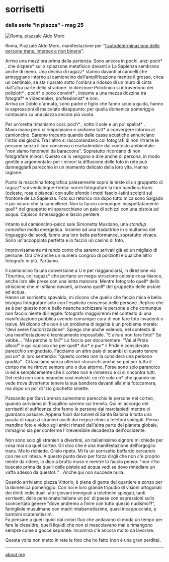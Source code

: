 # sorrisetti
### della serie "in piazza" - mag 25

![](https://i.postimg.cc/J4DF3nsZ/temp-Imagem-LMhw-L.avif "Roma, piazzale Aldo Moro")  

Roma, Piazzale Aldo Moro, manifestazione per "[l’autodeterminazione delle persone trans, intersex e non binarie](https://gender-x.org/2024/07/03/dal-18-maggio-al-roma-pride-un-mese-di-lotta-e-rivendicazioni/)". 
 
Arrivo una mezz'ora prima della partenza. Sono ancora in pochi, anzi poch* , che dispers* sullo spiazzone metafisico davanti a La Sapienza sembrano anche di meno. Una decina di ragazz* stanno davanti ai cancelli che armeggiano intorno al camioncino dell'amplificazione mentre il grosso, circa un centinaio, se sta riparato sotto l'ombra a ridosso di un muro di cinta dall'altra parte dello stradone. In direzione Policlinico si intravedono dei poliziott* , poch* e poco convint* , insieme a una mezza dozzina tra fotograf* e videomaker, professionist* e non.  
Arriva un Doblò d'annata, sono padre e figlio che fanno scuola guida, hanno le espressioni di malcelato disappunto: per quella domenica pomeriggio contavano su una piazza ancora più vuota.  

Per un'oretta rimaniamo così: poch* , sotto il sole e un po' spallat* .   
Mano mano però ci rimpolpiamo e andiamo tutt* a convergere intorno al camioncino. Saremo trecento quando dalle casse acustiche annunciano l'inzio dei giochi. Tra l'altro si raccomandano coi fotografi di non ritrarre le persone senza il loro consenso o escludendole dal contesto ambientale: "non siamo fenomeni da baraccone". Sopratutto ricordano di non fotografare minori. Questo ce lo vengono a dire anche di persona, in modo gentile e argomentato: per i minori la diffusione delle foto in rete può danneggiarli parecchio in un momento delicato della loro vita. Hanno ragione.      

Punto la macchina fotografica palesemente sopra le teste di un gruppetto di ragazz* sui venticinque-trenta: vorrei fotografare la loro bandiera trans (celeste, rosa e bianca) con sullo sfondo i motti fascio-latini scolpiti sul frontone de La Sapienza. Foto sul retorico ma dopo tutto mica sono Salgado e poi sicuro che la cancellerei. Non la faccio comunque: inaspettatamente quell* del gruppetto mi sparacchiano un paio di schizzi con una pistola ad acqua. Capisco il messaggio e lascio perdere. 

Intanto sul camioncino-palco sale Simonetta Musitano, una *standup comedian* molto energetica. Insieme ad una traduttrice in simultanea del linguaggio dei sordi, fanno una loro bella performance, sopratutto vivace. Sono un'accoppiata perfetta e io  faccio un casino di foto.  

Improvvisamente mi rendo conto che saremo arrivati già ad un migliaio di persone. Ora c'è anche un numero congruo di poliziotti e qualche altro fotografo in più. Partiamo.  


Il camioncino fa una conversione a U e per riagganciarsi, in direzione via Tiburtina, coi ragazz* che portano un mega-striscione celeste-rosa-bianco, anche loro alle prese con una lenta manovra. Mentre fotografo quell* dello striscione che mi sfilano davanti, arrivano quell* del gruppetto delle pistole ad acqua.  
Hanno un sorrisetto spavaldo, mi dicono che quello che faccio mica è bello: bisogna fotografare solo con l'esplicito consenso delle persone. Replico che se è per questo non è bello neanche schizzare le persone e che comunque non faccio niente di illegale: fotografo maggiorenni nel contesto di una manifestazione pubblica avendo comunque cura di non fare foto invadenti o lesive. Mi dicono che non è un problema di legalità è un problema morale: "devi avere l'autorizzazione". Spiego che anche volendo, nel contesto di una manifestazione è tecnicamente impossibile. "E allora non fare foto!" Se vabbè... "Ma perchè lo fai?" Lo faccio per documentare. "Vai al Pride allora!" e qui capisco che per quell* dur* e pur* il Pride  è considerato parecchio smignottato. Facciamo un altro paio di scambi di questo tenore poi un* di loro sentenzia: "questo corteo non la considera una persona gradita" . Ci lasciamo senza ulteriori strascichi anche se poi per tutto il corteo me ne ritrovo sempre uno o due attorno. Forse sono solo paranoico io ed è semplicemente che il corteo non è immenso e ci si rincontra tutti. Del resto non sono neanche così molesti: ce n'è solo un* che quando mi vede trova divertente tenere la sua bandiera davanti alla mia fotocamera, ma dopo un po' di 'sto giochetto smette.  

Passando per San Lorenzo aumentano parecchio le persone nel corteo, quando arriviamo all'Esquilino saremo sui tremila. Qui mi accorgo dei sorrisetti di sufficenza che fanno le persone dai marciapiedi mentre ci guardano passare. Appena fuori dal tunnel di Santa Balbina è tutta una parata di ragazzi stranieri usciti dai negozi etnici a telefoni spiegati. Penso mandino foto e video agli amici rimasti dall'altra parte del pianeta globale, immagino sia per conferme l'irreversibile decadenza dell'occidente. 
  
Non sono solo gli stranieri a divertirsi, un italianissimo signore mi chiede per cosa mai sia quel corteo. Gli dico che è una manifestazione dell'orgoglio trans. Me lo richiede. Glielo ripeto. Mi fa un sorrisetto beffardo cercando con me un'intesa. A questo punto devo per forza dirgli che non c'è proprio niente da ridere, lo dico a brutto muso e mentre lo faccio penso: "non c'ho buscato prima da quelli delle pistole ad acqua vedi se devo rimediare un vaffa adesso da questo!.." . Anche qui non succede nulla.  

Quando arriviamo piazza Vittorio, è piena di gente del quartiere a zonzo per la domenica pomeriggio. Con noi e  loro grande tripudio di visioni ortogonali dei diritti individuali: altri giovani immigrati a telefonini spiegati, tanti sorrisetti, delle pensionate italiane un po' di paese con espressioni sullo sconcertato genere "dove andremo a finire con tutto questo nudismo?!", famigliole musulmane con madri intabarratissime, quasi incappucciate, e bambini scatenatissimi.  
Fa pensare a quei liquidi dai colori fluo che andavano di moda un tempo per fare le clessidre, quelli liquidi che non si mescolavano mai e rimangono sempre come a gocce separate. Incomma c'è ancora molto da lavorare.    

Questa volta non metto in rete le foto che ho fatto (non è una gran perdita).  

---  
[about me](https://about.me/cacioman) 
